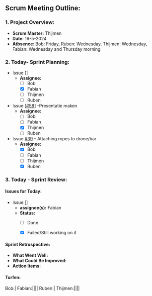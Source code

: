 ## Scrum Meeting Outline:

### 1. Project Overview:

- **Scrum Master:** Thijmen
- **Date**: 16-5-2024
- **Atbsence**: Bob: Friday, Ruben: Wednesday, Thijmen: Wednesday, Fabian: Wednesday and Thursday morning
### 2. Today- Sprint Planning:

- Issue []
  - **Assignee:** 
    - [ ] Bob
    - [x] Fabian
    - [ ] Thijmen
    - [ ] Ruben

- Issue [[#58](https://github.com/FabianDumitrascu/DroneDelivery/issues/58)] -Presentatie maken
  - **Assignee:** 
    - [ ] Bob
    - [ ] Fabian
    - [x] Thijmen
    - [ ] Ruben

- Issue [#39](https://github.com/FabianDumitrascu/DroneDelivery/issues/39) - Attaching ropes to drone/bar
  - **Assignee:** 
    - [x] Bob
    - [ ] Fabian
    - [ ] Thijmen
    - [x] Ruben

### 3. Today - Sprint Review:

#### Issues for Today:
- Issue []
  - **assignee(s):** Fabian
  - **Status:** 
    - [ ] Done
    - [x] Failed/Still working on it



#### Sprint Retrospective:

- **What Went Well:** 
- **What Could Be Improved:** 
- **Action Items:** 


#### Turfen:
Bob:|
Fabian:||||
Ruben:|
Thijmen:||||
